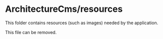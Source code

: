 # ArchitectureCms/resources

This folder contains resources (such as images) needed by the application. 

This file can be removed.
